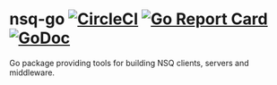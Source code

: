 nsq-go [![CircleCI](https://circleci.com/gh/segmentio/nsq-go.svg?style=shield)](https://circleci.com/gh/segmentio/nsq-go) [![Go Report Card](https://goreportcard.com/badge/github.com/segmentio/nsq-go)](https://goreportcard.com/report/github.com/segmentio/nsq-go) [![GoDoc](https://godoc.org/github.com/segmentio/nsq-go?status.svg)](https://godoc.org/github.com/segmentio/nsq-go)
======

Go package providing tools for building NSQ clients, servers and middleware.

